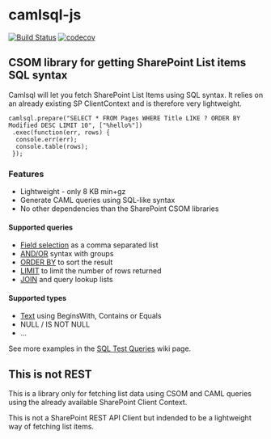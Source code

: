 # camlsql-js

[![Build Status](https://travis-ci.org/dlid/camlsql-js.svg?branch=master)](https://travis-ci.org/dlid/camlsql-js) [![codecov](https://codecov.io/gh/dlid/camlsql-js/branch/master/graph/badge.svg)](https://codecov.io/gh/dlid/camlsql-js)


## CSOM library for getting SharePoint List items SQL syntax

Camlsql will let you fetch SharePoint List Items using SQL syntax. It relies on an already existing SP ClientContext and is therefore very lightweight.

```
camlsql.prepare("SELECT * FROM Pages WHERE Title LIKE ? ORDER BY Modified DESC LIMIT 10", ["%hello%"])
 .exec(function(err, rows) {
  console.err(err);
  console.table(rows);
 });
```
 
### Features

- Lightweight - only 8 KB min+gz
- Generate CAML queries using SQL-like syntax
- No other dependencies than the SharePoint CSOM libraries

#### Supported queries

- [Field selection](https://github.com/dlid/camlsql-js/wiki/SQL-Test-Queries-----Field-Selection) as a comma separated list
- [AND/OR](https://github.com/dlid/camlsql-js/wiki/SQL-Test-Queries---AND---OR) syntax with groups
- [ORDER BY](https://github.com/dlid/camlsql-js/wiki/SQL-Test-Queries---ORDER-BY) to sort the result
- [LIMIT](https://github.com/dlid/camlsql-js/wiki/SQL-Test-Queries---LIMIT) to limit the number of rows returned
- [JOIN](https://github.com/dlid/camlsql-js/wiki/SQL-Test-Queries---JOIN) and query lookup lists

#### Supported types

 - [Text](https://github.com/dlid/camlsql-js/wiki/camlsql.text-method) using BeginsWith, Contains or Equals
 - NULL / IS NOT NULL
 - ...


See more examples in the [SQL Test Queries](https://github.com/dlid/camlsql-js/wiki/SQL-Test-Queries) wiki page.


## This is not REST

This is a library only for fetching list data using CSOM and CAML queries using the already available SharePoint Client Context.

This is not a SharePoint REST API Client but indended to be a lightweight way of fetching list items.

